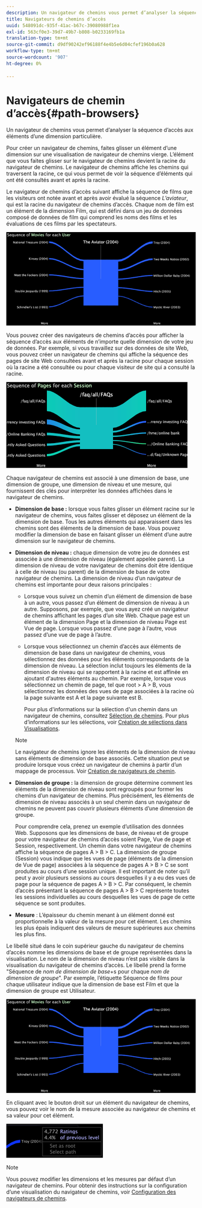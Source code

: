 ```yaml
---
description: Un navigateur de chemins vous permet d’analyser la séquence d’accès aux éléments d’une dimension particulière.
title: Navigateurs de chemins d’accès
uuid: 548091dc-935f-41ac-b67c-39080988f1ea
exl-id: 563cf0e3-39d7-49b7-b808-b0233169fb1a
translation-type: tm+mt
source-git-commit: d9df90242ef96188f4e4b5e6d04cfef196b0a628
workflow-type: tm+mt
source-wordcount: '907'
ht-degree: 0%

---
```


# Navigateurs de chemin d’accès{#path-browsers}

Un navigateur de chemins vous permet d’analyser la séquence d’accès aux éléments d’une dimension particulière.

Pour créer un navigateur de chemins, faites glisser un élément d’une dimension sur une visualisation de navigateur de chemins vierge. L’élément que vous faites glisser sur le navigateur de chemins devient la racine du navigateur de chemins. Le navigateur de chemins affiche les chemins qui traversent la racine, ce qui vous permet de voir la séquence d’éléments qui ont été consultés avant et après la racine.

Le navigateur de chemins d’accès suivant affiche la séquence de films que les visiteurs ont notée avant et après avoir évalué la séquence *L’aviateur*, qui est la racine du navigateur de chemins d’accès. Chaque nom de film est un élément de la dimension Film, qui est défini dans un jeu de données composé de données de film qui comprend les noms des films et les évaluations de ces films par les spectateurs.

![](assets/vis_PathBrowser_Movies.png)

Vous pouvez créer des navigateurs de chemins d’accès pour afficher la séquence d’accès aux éléments de n’importe quelle dimension de votre jeu de données. Par exemple, si vous travaillez sur des données de site Web, vous pouvez créer un navigateur de chemins qui affiche la séquence des pages de site Web consultées avant et après la racine pour chaque session où la racine a été consultée ou pour chaque visiteur de site qui a consulté la racine.

![](assets/vis_PathBrowser_Pages.png)

Chaque navigateur de chemins est associé à une dimension de base, une dimension de groupe, une dimension de niveau et une mesure, qui fournissent des clés pour interpréter les données affichées dans le navigateur de chemins.

* **Dimension de base :** lorsque vous faites glisser un élément racine sur le navigateur de chemins, vous faites glisser et déposez un élément de la dimension de base. Tous les autres éléments qui apparaissent dans les chemins sont des éléments de la dimension de base. Vous pouvez modifier la dimension de base en faisant glisser un élément d’une autre dimension sur le navigateur de chemins.
* **Dimension de niveau :** chaque dimension de votre jeu de données est associée à une dimension de niveau (également appelée parent). La dimension de niveau de votre navigateur de chemins doit être identique à celle de niveau (ou parent) de la dimension de base de votre navigateur de chemins. La dimension de niveau d’un navigateur de chemins est importante pour deux raisons principales :

   * Lorsque vous suivez un chemin d’un élément de dimension de base à un autre, vous passez d’un élément de dimension de niveau à un autre. Supposons, par exemple, que vous ayez créé un navigateur de chemins affichant les pages d’un site Web. Chaque page est un élément de la dimension Page et la dimension de niveau Page est Vue de page. Lorsque vous passez d’une page à l’autre, vous passez d’une vue de page à l’autre.
   * Lorsque vous sélectionnez un chemin d’accès aux éléments de dimension de base dans un navigateur de chemins, vous sélectionnez des données pour les éléments correspondants de la dimension de niveau. La sélection inclut toujours les éléments de la dimension de niveau qui se rapportent à la racine et est affinée en ajoutant d&#39;autres éléments au chemin. Par exemple, lorsque vous sélectionnez un chemin de page, tel que root > A > B, vous sélectionnez les données des vues de page associées à la racine où la page suivante est A et la page suivante est B.

      Pour plus d&#39;informations sur la sélection d&#39;un chemin dans un navigateur de chemins, consultez [Sélection de chemins](../../../../home/c-get-started/c-analysis-vis/c-path-browsers/t-sel-paths.md#task-bf44d08c71954ef2adec4b82f840adeb). Pour plus d’informations sur les sélections, voir [Création de sélections dans Visualisations](../../../../home/c-get-started/c-vis/c-sel-vis/c-sel-vis.md#concept-012870ec22c7476e9afbf3b8b2515746).
   >[!NOTE]
   >
   >Le navigateur de chemins ignore les éléments de la dimension de niveau sans éléments de dimension de base associés. Cette situation peut se produire lorsque vous créez un navigateur de chemins à partir d’un mappage de processus. Voir [Création de navigateurs de chemin](../../../../home/c-get-started/c-analysis-vis/c-path-browsers/c-create-path-browsers.md#concept-e120de6a740d4b6f98dda9e2b638f6ff).

* **Dimension de groupe :** la dimension de groupe détermine comment les éléments de la dimension de niveau sont regroupés pour former les chemins d’un navigateur de chemins. Plus précisément, les éléments de dimension de niveau associés à un seul chemin dans un navigateur de chemins ne peuvent pas couvrir plusieurs éléments d’une dimension de groupe.

   Pour comprendre cela, prenez un exemple d’utilisation des données Web. Supposons que les dimensions de base, de niveau et de groupe pour votre navigateur de chemins d’accès soient Page, Vue de page et Session, respectivement. Un chemin dans votre navigateur de chemins affiche la séquence de pages A > B > C. La dimension de groupe (Session) vous indique que les vues de page (éléments de la dimension de Vue de page) associées à la séquence de pages A > B > C se sont produites au cours d’une session unique. Il est important de noter qu’il peut y avoir plusieurs sessions au cours desquelles il y a eu des vues de page pour la séquence de pages A > B > C. Par conséquent, le chemin d’accès présentant la séquence de pages A > B > C représente toutes les sessions individuelles au cours desquelles les vues de page de cette séquence se sont produites.

* **Mesure** : L’épaisseur du chemin menant à un élément donné est proportionnelle à la valeur de la mesure pour cet élément. Les chemins les plus épais indiquent des valeurs de mesure supérieures aux chemins les plus fins.

Le libellé situé dans le coin supérieur gauche du navigateur de chemins d’accès nomme les dimensions de base et de groupe représentées dans la visualisation. Le nom de la dimension de niveau n’est pas visible dans la visualisation du navigateur de chemins d’accès. Le libellé prend la forme &quot;Séquence de *nom de dimension de base*+s pour chaque *nom de dimension de groupe*&quot;. Par exemple, l’étiquette Séquence de films pour chaque utilisateur indique que la dimension de base est Film et que la dimension de groupe est Utilisateur.

![](assets/vis_PathBrowser_Movies.png)

En cliquant avec le bouton droit sur un élément du navigateur de chemins, vous pouvez voir le nom de la mesure associée au navigateur de chemins et sa valeur pour cet élément.

![](assets/vis_PathBrowser_RightClick.png)

>[!NOTE]
>
>Vous pouvez modifier les dimensions et les mesures par défaut d’un navigateur de chemins. Pour obtenir des instructions sur la configuration d’une visualisation du navigateur de chemins, voir [Configuration des navigateurs de chemins](../../../../home/c-get-started/c-intf-anlys-ftrs/t-config-path-brwsr.md#task-bbb3ddaa140a414f984b697c2b8202a3).
